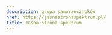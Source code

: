 ```yaml
---
description: grupa samorzeczników
href: https://jasnastronaspektrum.pl/
title: Jasna strona spektrum
---
```

